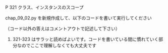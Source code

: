 P 321 クラス、インスタンスのスコープ

chap_09_02.py を新規作成して、以下のコードを書いて実行してください

（コード以外の答えはコメントアウトで記述して下さい）

1. 321-323 はサラッと読めばよいです。コードを書いている間に慣れていく部分なのでここで理解しなくても大丈夫です
